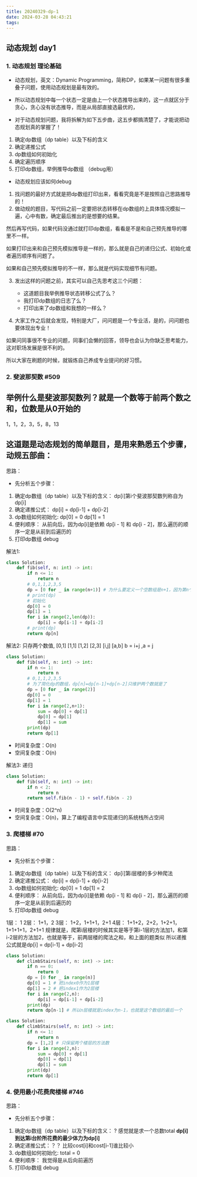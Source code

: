 ```yaml
---
title: 20240329-dp-1
date: 2024-03-28 04:43:21
tags:
---
```


## 动态规划 day1

### 1. 动态规划 理论基础

- 动态规划，英文：Dynamic Programming，简称DP，如果某一问题有很多重叠子问题，使用动态规划是最有效的。

- 所以动态规划中每一个状态一定是由上一个状态推导出来的，这一点就区分于贪心，贪心没有状态推导，而是从局部直接选最优的，

- 对于动态规划问题，我将拆解为如下五步曲，这五步都搞清楚了，才能说把动态规划真的掌握了！

1. 确定dp数组（dp table）以及下标的含义
2. 确定递推公式
3. dp数组如何初始化
4. 确定遍历顺序
5. 打印dp数组，举例推导dp数组 （debug用）

- 动态规划应该如何debug
1. 找问题的最好方式就是把dp数组打印出来，看看究竟是不是按照自己思路推导的！
2. 做动规的题目，写代码之前一定要把状态转移在dp数组的上具体情况模拟一遍，心中有数，确定最后推出的是想要的结果。

然后再写代码，如果代码没通过就打印dp数组，看看是不是和自己预先推导的哪里不一样。

如果打印出来和自己预先模拟推导是一样的，那么就是自己的递归公式、初始化或者遍历顺序有问题了。

如果和自己预先模拟推导的不一样，那么就是代码实现细节有问题。

3. 发出这样的问题之前，其实可以自己先思考这三个问题：

    - 这道题目我举例推导状态转移公式了么？
    - 我打印dp数组的日志了么？
    - 打印出来了dp数组和我想的一样么？

4. 大家工作之后就会发现，特别是大厂，问问题是一个专业活，是的，问问题也要体现出专业！

如果问同事很不专业的问题，同事们会懒的回答，领导也会认为你缺乏思考能力，这对职场发展是很不利的。

所以大家在刷题的时候，就锻炼自己养成专业提问的好习惯。

### 2. 斐波那契数 #509

## 举例什么是斐波那契数列？就是一个数等于前两个数之和，位数是从0开始的
1，1，2，3，5，8，13

## 这道题是动态规划的简单题目，是用来熟悉五个步骤，动规五部曲：

思路：
- 先分析五个步骤：
1. 确定dp数组（dp table）以及下标的含义： dp[i]第i个斐波那契数列称自为dp[i]
2. 确定递推公式： dp[i] = dp[i-1] + dp[i-2]
3. dp数组如何初始化: dp[0] = 0 dp[1] = 1
4. 便利顺序： 从前向后，因为dp[i]是依赖 dp[i - 1] 和 dp[i - 2]，那么遍历的顺序一定是从前到后遍历的
5. 打印dp数组  debug

解法1:
```python
class Solution:
    def fib(self, n: int) -> int:
        if n <= 1:
            return n
        # 0,1,1,2,3,5
        dp = [0 for _ in range(n+1)] # 为什么要定义一个空数组是n+1，因为第n个斐波那契数就是dp[n]，所以数组的长度应该是n+1，因为数组是从0的index开始的
        # print(dp)
        # 初始化
        dp[0] = 0
        dp[1] = 1
        for i in range(2,len(dp)):
            dp[i] = dp[i-1] + dp[i-2]
        # print(dp)
        return dp[n]
```

解法2:
只存两个数值, [0,1] [1,1] [1,2] [2,3] [i,j] [a,b] b = i+j ,a = j
```python
class Solution:
    def fib(self, n: int) -> int:
        if n <= 1:
            return n
        # 0,1,1,2,3,5
        # 为了简化dp的数组，dp[n]=dp[n-1]+dp[n-2]只维护两个数就是了
        dp = [0 for _ in range(2)]
        dp[0] = 0
        dp[1] = 1
        for i in range(2,n+1):
            sum = dp[0] + dp[1]
            dp[0] = dp[1]
            dp[1] = sum
        print(dp)
        return dp[1]
```

- 时间复杂度：O(n)
- 空间复杂度：O(n)

解法3: 递归
```python
class Solution:
    def fib(self, n: int) -> int:
        if n < 2:
            return n
        return self.fib(n - 1) + self.fib(n - 2)
```
- 时间复杂度：O(2^n)
- 空间复杂度：O(n)，算上了编程语言中实现递归的系统栈所占空间

### 3. 爬楼梯 #70

思路：
- 先分析五个步骤：
1. 确定dp数组（dp table）以及下标的含义： dp[i]第i层楼的多少种爬法
2. 确定递推公式： dp[i] = dp[i-1] + dp[i-2]
3. dp数组如何初始化: dp[0] = 1 dp[1] = 2
4. 便利顺序： 从前向后，因为dp[i]是依赖 dp[i - 1] 和 dp[i - 2]，那么遍历的顺序一定是从前到后遍历的
5. 打印dp数组  debug

1层： 1
2层： 1+1，2
3层： 1+2，1+1+1，2+1
4层： 1+1+2，2+2，1+2+1，1+1+1+1，2+1+1
规律就是，爬第i层楼的时候其实是等于第i-1层的方法加1，和第i-2层的方法加2，也就是等于，前两层楼的爬法之和，和上面的题类似
所以递推公式就是dp[i] = dp[i-1] + dp[i-2]

```python
class Solution:
    def climbStairs(self, n: int) -> int:
        if n == 0:
            return 0
        dp = [0 for _ in range(n)]
        dp[0] = 1 # 把index0作为1层楼
        dp[1] = 2 # 把index1作为2层楼
        for i in range(2,n):
            dp[i] = dp[i-1] + dp[i-2]
        print(dp)
        return dp[n-1] # 所以n层楼就是index为n-1，也就是这个数组的最后一个
```

```python
class Solution:
    def climbStairs(self, n: int) -> int:
        if n <= 1:
            return n
        dp = [1,2] # 只保留两个楼层的方法数
        for i in range(2,n):
            sum = dp[0] + dp[1]
            dp[0] = dp[1]
            dp[1] = sum
        print(dp)
        return dp[1]
```


### 4. 使用最小花费爬楼梯 #746

思路：
- 先分析五个步骤：
1. 确定dp数组（dp table）以及下标的含义： ? 感觉就是求一个总数total **dp[i]到达第i台阶所花费的最少体力为dp[i]**
2. 确定递推公式：？？ 比较cost[i]和cost[i-1]谁比较小
3. dp数组如何初始化: total = 0
4. 便利顺序： 我觉得是从后向前遍历
5. 打印dp数组  debug


